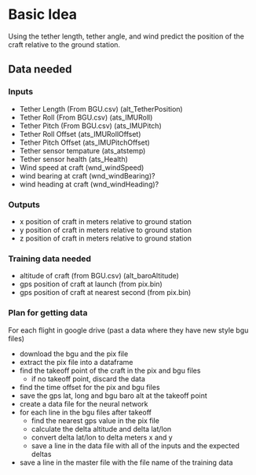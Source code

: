 # Basic Idea
Using the tether length, tether angle, and wind predict the position of the craft relative to the ground station.

## Data needed
### Inputs
- Tether Length (From BGU.csv) (alt_TetherPosition)
- Tether Roll (From BGU.csv) (ats_IMURoll)
- Tether Pitch (From BGU.csv) (ats_IMUPitch)
- Tether Roll Offset (ats_IMURollOffset)
- Tether Pitch Offset (ats_IMUPitchOffset)
- Tether sensor tempature (ats_atstemp)
- Tether sensor health (ats_Health)
- Wind speed at craft (wnd_windSpeed)
- wind bearing at craft (wnd_windBearing)?
- wind heading at craft (wnd_windHeading)?

### Outputs
- x position of craft in meters relative to ground station
- y position of craft in meters relative to ground station
- z position of craft in meters relative to ground station

### Training data needed
- altitude of craft (from BGU.csv) (alt_baroAltitude)
- gps position of craft at launch (from pix.bin)
- gps position of craft at nearest second (from pix.bin)

### Plan for getting data
For each flight in google drive (past a data where they have new style bgu files)
- download the bgu and the pix file
- extract the pix file into a dataframe
- find the takeoff point of the craft in the pix and bgu files
    - if no takeoff point, discard the data
- find the time offset for the pix and bgu files
- save the gps lat, long and bgu baro alt at the takeoff point
- create a data file for the neural network
- for each line in the bgu files after takeoff
    - find the nearest gps value in the pix file
    - calculate the delta altitude and delta lat/lon
    - convert delta lat/lon to delta meters x and y
    - save a line in the data file with all of the inputs and the expected deltas
- save a line in the master file with the file name of the training data
